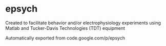 # epsych

Created to facilitate behavior and/or electrophysiology experiments using Matlab and Tucker-Davis Technologies (TDT) equipment

Automatically exported from code.google.com/p/epsych
